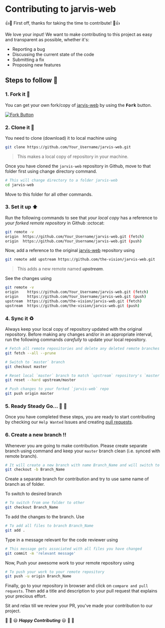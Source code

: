 # Contributing to jarvis-web

:+1::tada: First off, thanks for taking the time to contribute! :tada::+1:

We love your input! We want to make contributing to this project as easy and transparent as possible, whether it's:

- Reporting a bug
- Discussing the current state of the code
- Submitting a fix
- Proposing new features

## Steps to follow :scroll:

### 1. Fork it :fork_and_knife:

You can get your own fork/copy of [jarvis-web]( https://github.com/the-vision/jarvis-web) by using the <kbd><b>Fork</b></kbd></a> button.

 [![Fork Button](https://help.github.com/assets/images/help/repository/fork_button.jpg)](https://github.com/the-vision/jarvis-web)

### 2. Clone it :busts_in_silhouette:

You need to clone (download) it to local machine using

```sh
git clone https://github.com/Your_Username/jarvis-web.git
```

> This makes a local copy of repository in your machine.

Once you have cloned the ` jarvis-web ` repository in Github, move to that folder first using change directory command.

```sh
# This will change directory to a folder jarvis-web
cd jarvis-web
```

Move to this folder for all other commands.

### 3. Set it up :arrow_up:

Run the following commands to see that *your local copy* has a reference to *your forked remote repository* in Github :octocat:

```sh
git remote -v
origin  https://github.com/Your_Username/jarvis-web.git (fetch)
origin  https://github.com/Your_Username/jarvis-web.git (push)
```

Now, add a reference to the original [jarvis-web](https://github.com/the-vision/jarvis-web) repository using

```sh
git remote add upstream https://github.com/the-vision/jarvis-web.git
```

> This adds a new remote named ***upstream***.

See the changes using

```sh
git remote -v
origin    https://github.com/Your_Username/jarvis-web.git (fetch)
origin    https://github.com/Your_Username/jarvis-web.git (push)
upstream  https://github.com/the-vision/jarvis-web.git (fetch)
upstream  https://github.com/the-vision/jarvis-web.git (push)
```

### 4. Sync it :recycle:

Always keep your local copy of repository updated with the original repository.
Before making any changes and/or in an appropriate interval, run the following commands *carefully* to update your local repository.

```sh
# Fetch all remote repositories and delete any deleted remote branches
git fetch --all --prune

# Switch to `master` branch
git checkout master

# Reset local `master` branch to match `upstream` repository's `master` branch
git reset --hard upstream/master

# Push changes to your forked `jarvis-web` repo
git push origin master
```

### 5. Ready Steady Go... :turtle: :rabbit2:

Once you have completed these steps, you are ready to start contributing by checking our `Help Wanted` Issues and creating [pull requests](https://github.com/the-vision/jarvis-web/pulls).

### 6. Create a new branch :bangbang:

Whenever you are going to make contribution. Please create separate branch using command and keep your `master` branch clean (i.e. synced with remote branch).

```sh
# It will create a new branch with name Branch_Name and will switch to that branch.
git checkout -b Branch_Name
```

Create a separate branch for contribution and try to use same name of branch as of folder.

To switch to desired branch

```sh
# To switch from one folder to other
git checkout Branch_Name
```

To add the changes to the branch. Use

```sh
# To add all files to branch Branch_Name
git add .
```

Type in a message relevant for the code reviewer using

```sh
# This message gets associated with all files you have changed
git commit -m 'relevant message'
```

Now, Push your awesome work to your remote repository using

```sh
# To push your work to your remote repository
git push -u origin Branch_Name
```

Finally, go to your repository in browser and click on `compare and pull requests`.
Then add a title and description to your pull request that explains your precious effort.

Sit and relax till we review your PR, you've made your contribution to our project.

:tada: :confetti_ball: :smiley: _**Happy Contributing**_ :smiley: :confetti_ball: :tada:

